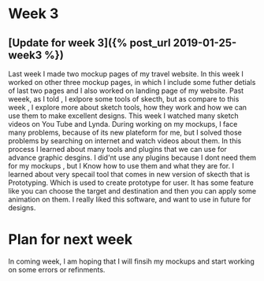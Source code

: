 # Week 3
## [Update for week 3]({% post_url 2019-01-25-week3 %})
Last week I made two mockup pages of my travel website. In this week I worked on other three mockup pages, in which I include some futher detials of last two pages and I also worked on landing page of my website. Past weeek, as I told , I exlpore some tools of skecth, but as compare to this week , I explore more about sketch tools, how they work and how we can use them to make excellent designs. This week I watched many sketch videos on You Tube and Lynda. During working on my mockups, I face many problems, because of its new plateform for me, but I solved those problems by searching on internet and watch videos about them. In this process I learned about many tools and plugins that we can use for advance graphic desgins. I did'nt use any plugins because I dont need them for my mockups , but I Know how to use them and what they are for. I learned about very specail tool that comes in new version of skecth that is Prototyping. Which is used to create prototype for user. It has some feature like you can choose the target and destination and then you can apply some animation on them. I really liked this software, and want to use in future for designs.

# Plan for next week 
In coming week, I am hoping that I will finsih my mockups and start working on some errors or refinments.
